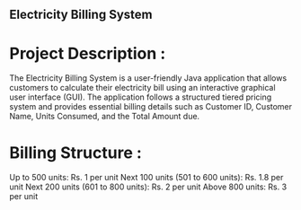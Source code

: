 ## Electricity Billing System

# Project Description : 
The Electricity Billing System is a user-friendly Java application that allows customers to calculate their electricity bill using an interactive graphical user interface (GUI). The application follows a structured tiered pricing system and provides essential billing details such as Customer ID, Customer Name, Units Consumed, and the Total Amount due.

# Billing Structure : 
Up to 500 units: Rs. 1 per unit
Next 100 units (501 to 600 units): Rs. 1.8 per unit
Next 200 units (601 to 800 units): Rs. 2 per unit
Above 800 units: Rs. 3 per unit
